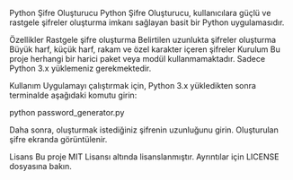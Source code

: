 Python Şifre Oluşturucu
Python Şifre Oluşturucu, kullanıcılara güçlü ve rastgele şifreler oluşturma imkanı sağlayan basit bir Python uygulamasıdır.

Özellikler
Rastgele şifre oluşturma
Belirtilen uzunlukta şifreler oluşturma
Büyük harf, küçük harf, rakam ve özel karakter içeren şifreler
Kurulum
Bu proje herhangi bir harici paket veya modül kullanmamaktadır. Sadece Python 3.x yüklemeniz gerekmektedir.

Kullanım
Uygulamayı çalıştırmak için, Python 3.x yükledikten sonra terminalde aşağıdaki komutu girin:

python password_generator.py

Daha sonra, oluşturmak istediğiniz şifrenin uzunluğunu girin. Oluşturulan şifre ekranda görüntülenir.

Lisans
Bu proje MIT Lisansı altında lisanslanmıştır. Ayrıntılar için LICENSE dosyasına bakın.